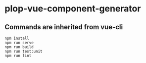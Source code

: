 # plop-vue-component-generator

## Commands are inherited from vue-cli 
```
npm install
npm run serve
npm run build
npm run test:unit
npm run lint
```
